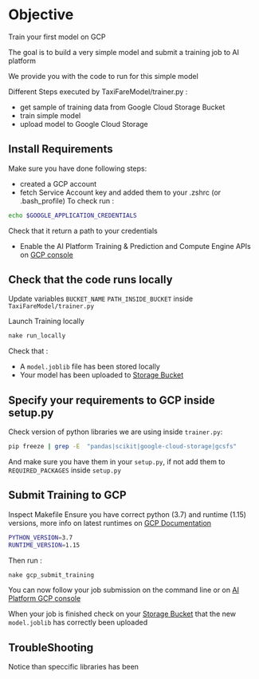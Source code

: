 # Objective

Train your first model on GCP  

The goal is to build a very simple model and submit a training job to AI platform  

We provide you with the code to run for this simple model  

Different Steps executed by TaxiFareModel/trainer.py :
- get sample of training data from Google Cloud Storage Bucket
- train simple model
- upload model to Google Cloud Storage

## Install Requirements

Make sure you have done following steps:
- created a GCP account
- fetch Service Account key and added them to your .zshrc (or .bash_profile) To check run :
```bash
echo $GOOGLE_APPLICATION_CREDENTIALS
```
Check that it return a path to your credentials  
- Enable the AI Platform Training & Prediction and Compute Engine APIs on [GCP console](https://console.cloud.google.com/flows/enableapi?apiid=ml.googleapis.com,compute_component&_ga=2.269215094.662509797.1580849510-2071889129.1567861089&_gac=1.154971594.1580849512.CjwKCAiAyeTxBRBvEiwAuM8dnbZ6uMwizbZW44J2mBCX6ncEjwjwpgF8S8QsvhYAXLkJ8awDnIRTNRoCJ_0QAvD_BwE)

## Check that the code runs locally

Update variables `BUCKET_NAME` `PATH_INSIDE_BUCKET` inside `TaxiFareModel/trainer.py`

Launch Training locally

```bash
nake run_locally
```

Check that :
- A `model.joblib` file has been stored locally
- Your model has been uploaded to [Storage Bucket](https://console.cloud.google.com/storage/browser?hl=en)

## Specify your requirements to GCP inside setup.py

Check version of python libraries we are using inside `trainer.py`:
```bash
pip freeze | grep -E  "pandas|scikit|google-cloud-storage|gcsfs"
```
And make sure you have them in your `setup.py`, if not add them to `REQUIRED_PACKAGES` inside `setup.py`


## Submit Training to GCP

Inspect Makefile
Ensure you have correct python (3.7) and runtime (1.15) versions, more info on latest runtimes on [GCP Documentation](https://cloud.google.com/ai-platform/training/docs/runtime-version-list?hl=en)

```bash
PYTHON_VERSION=3.7
RUNTIME_VERSION=1.15
```

Then run :
```bash
nake gcp_submit_training
```

You can now follow your job submission on the command line or on [AI Platform GCP console](https://console.cloud.google.com/ai-platform/jobs?hl=en)  

When your job is finished check on your [Storage Bucket](https://console.cloud.google.com/storage/browser?hl=en) that the new `model.joblib` has correctly been uploaded

## TroubleShooting

Notice than speccific libraries has been


